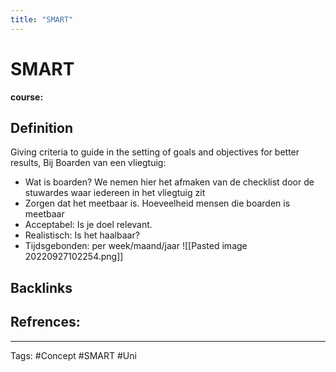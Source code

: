 ```yaml
---
title: "SMART"
---
```


# SMART
**course:**
## Definition
Giving criteria to guide in the setting of goals and objectives for better results,
Bij Boarden van een vliegtuig:
- Wat is boarden? We nemen hier het afmaken van de checklist door de stuwardes waar iedereen in het vliegtuig zit 
- Zorgen dat het meetbaar is. Hoeveelheid mensen die boarden is meetbaar 
- Acceptabel: Is je doel relevant.
- Realistisch: Is het haalbaar?
- Tijdsgebonden: per week/maand/jaar
![[Pasted image 20220927102254.png]]
## Backlinks

## Refrences:

---
Tags: #Concept #SMART #Uni 